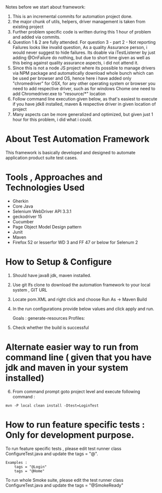 Notes before we start about framework:
1. This is an incremental commits for automation project done.
2. the major chunk of utils, helpers, driver management is taken from existing project
3. Further problem specific code is written during this 1 hour of problem and added via commits.
4. Question 1 & 2 are fully attended. For question 3 - part 2 - Not reporting Failures looks like invalid question,
As a quality Assurance person, i would never suggest to hide failures. Its doable via iTestListener by just adding @OnFailure do nothing,
but due to short time given as well as this being against quality assurance aspects, i did not attend it.
5. Since this is not a node JS project where its possible to manage drivers via NPM package and automatically download whole bunch which can be used per browser and OS,
hence here i have added only "chromedriver" for OSX, for any other operating system or browser you need to add respective driver, such as for windows Chome one need to add Chromedriver.exe to "resource/*" location
6. Follow command line execution given below, as that's easiest to execute if you have jdk8 installed, maven & respective driver in given location of project
7. Many aspects can be more generalized and optimized, but given just 1 hour for this problem, i did what i could. 


# About Test Automation Framework

This framework is basically developed and designed to automate application product suite test cases. 

# Tools , Approaches and Technologies Used

* Gherkin
* Core Java
* Selenium WebDriver API 3.3.1
* geckodriver 15
* Cucumber
* Page Object Model Design pattern
* Junit
* Maven
* Firefox 52 or lesserfor WD 3 and FF 47 or below for Selenum 2 


# How to Setup & Configure

  1. Should have java8 jdk, maven installed.
  2. Use git lfs clone to download the automation framework to your local system , GIT URL 
  3. Locate pom.XML and right click and choose Run As -> Maven Build
  4. In the run configurations provide below values and click apply and run.

		Goals : generate-resources
		Profiles: <profile-to-be-used>

  5. Check whether the build is successful

# Alternate easier way to run from command line ( given that you have jdk and maven in your system installed)

  6. From command prompt goto project level and execute following command :
	
	mvn -P local clean install -Dtest=LoginTest

# How to run feature specific tests : Only for development purpose.

To run feature specific tests , please edit test runner class ConfigureTest.java and update the tags = "@<feature-name>".

	Examples :
		tags = "@Login"
		tags = "@Home"

To run whole Smoke suite, please edit the test runner class ConfigureTest.java and update the tags = "@SmokeReady"

